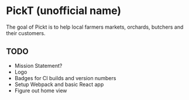 # PickT (unofficial name)

The goal of Pickt is to help local farmers markets, orchards, butchers and their customers.

## TODO
  * Mission Statement?
  * Logo
  * Badges for CI builds and version numbers
  * Setup Webpack and basic React app
  * Figure out home view


